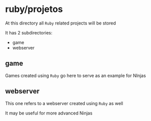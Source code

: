 # ruby/projetos

At this directory all `Ruby` related projects will be stored

It has 2 subdirectories:

+ game
+ webserver

## game

Games created using `Ruby` go here to serve as an example for NInjas

## webserver

This one refers to a webserver created using `Ruby` as well

It may be useful for more advanced Ninjas